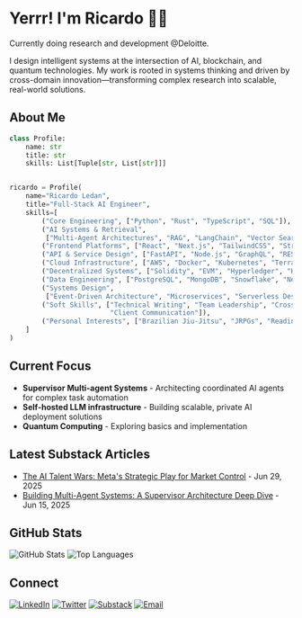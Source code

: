 # Yerrr! I'm Ricardo 👋🏾

Currently doing research and development @Deloitte.

I design intelligent systems at the intersection of AI, blockchain, and quantum technologies.
My work is rooted in systems thinking and driven by cross-domain innovation—transforming complex research into scalable,
real-world solutions.

## About Me

```python
class Profile:
    name: str
    title: str
    skills: List[Tuple[str, List[str]]]


ricardo = Profile(
    name="Ricardo Ledan",
    title="Full-Stack AI Engineer",
    skills=[
        ("Core Engineering", ["Python", "Rust", "TypeScript", "SQL"]),
        ("AI Systems & Retrieval",
         ["Multi-Agent Architectures", "RAG", "LangChain", "Vector Search", "ChromaDB", "Pinecone"]),
        ("Frontend Platforms", ["React", "Next.js", "TailwindCSS", "Streamlit"]),
        ("API & Service Design", ["FastAPI", "Node.js", "GraphQL", "REST"]),
        ("Cloud Infrastructure", ["AWS", "Docker", "Kubernetes", "Terraform", "Serverless"]),
        ("Decentralized Systems", ["Solidity", "EVM", "Hyperledger", "Hardhat", "Web3.js"]),
        ("Data Engineering", ["PostgreSQL", "MongoDB", "Snowflake", "Neo4j", "Data Modeling"]),
        ("Systems Design",
         ["Event-Driven Architecture", "Microservices", "Serverless Design", "Scalability & Resilience"]),
        ("Soft Skills", ["Technical Writing", "Team Leadership", "Cross-Functional Collaboration", "Mentorship",
                         "Client Communication"]),
        ("Personal Interests", ["Brazilian Jiu-Jitsu", "JRPGs", "Reading"]),
    ]
)
```

## Current Focus

- **Supervisor Multi-agent Systems** - Architecting coordinated AI agents for complex task automation
- **Self-hosted LLM infrastructure** - Building scalable, private AI deployment solutions
- **Quantum Computing** - Exploring basics and implementation

## Latest Substack Articles

<!-- SUBSTACK:START -->
- [The AI Talent Wars: Meta's Strategic Play for Market Control](https://ricardoledan.substack.com/p/the-ai-talent-wars-metas-strategic) - Jun 29, 2025
- [Building Multi-Agent Systems: A Supervisor Architecture Deep Dive](https://ricardoledan.substack.com/p/building-multi-agent-systems-a-supervisor) - Jun 15, 2025
<!-- SUBSTACK:END -->

## GitHub Stats

![GitHub Stats](https://github-readme-stats.vercel.app/api?username=ricoledan&theme=dark&show_icons=true) ![Top Languages](https://github-readme-stats.vercel.app/api/top-langs/?username=ricoledan&theme=dark&layout=compact)

## Connect

[![LinkedIn](https://img.shields.io/badge/LinkedIn-0077B5?style=for-the-badge&logo=linkedin&logoColor=white)](https://linkedin.com/in/ricardoledan)
[![Twitter](https://img.shields.io/badge/Twitter-1DA1F2?style=for-the-badge&logo=twitter&logoColor=white)](https://x.com/ricardoledan)
[![Substack](https://img.shields.io/badge/Substack-FF6719?style=for-the-badge&logo=substack&logoColor=white)](https://ricardoledan.substack.com/)
[![Email](https://img.shields.io/badge/Email-D14836?style=for-the-badge&logo=gmail&logoColor=white)](mailto:ricardoledan+github@proton.me)
